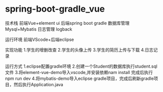 # spring-boot-gradle_vue
技术栈
  前端Vue+element ui
  后端spring boot gradle 
  数据库管理 Mysql+Mybatis
  日志管理 logback
  
运行环境
  前端VScode+后端eclipse
  
实现功能
  1.学生的增删改查
  2.学生的头像上传
  3.学生的简历上传与下载
  4.日志记录
  
运行方式
  1.eclipse配置gradle环境
  2.创建一个Student的数据库执行student.sql文件
  3.将element-vue-demo导入vscode,并安装依赖nam install 完成后执行npm run dev
  4.将mybatis-demo导入eclipse gradle项目，完成后刷新gradle项目，然后执行Application.java
  
  
